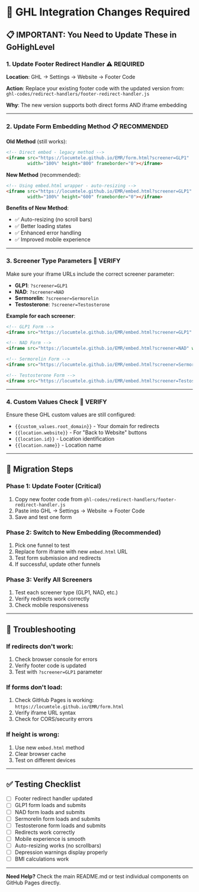 # 🔄 GHL Integration Changes Required

## 📋 **IMPORTANT: You Need to Update These in GoHighLevel**

### 1. **Update Footer Redirect Handler** ⚠️ **REQUIRED**
**Location**: GHL → Settings → Website → Footer Code

**Action**: Replace your existing footer code with the updated version from:
`ghl-codes/redirect-handlers/footer-redirect-handler.js`

**Why**: The new version supports both direct forms AND iframe embedding

---

### 2. **Update Form Embedding Method** 📋 **RECOMMENDED**

**Old Method** (still works):
```html
<!-- Direct embed - legacy method -->
<iframe src="https://locumtele.github.io/EMR/form.html?screener=GLP1"
        width="100%" height="800" frameborder="0"></iframe>
```

**New Method** (recommended):
```html
<!-- Using embed.html wrapper - auto-resizing -->
<iframe src="https://locumtele.github.io/EMR/embed.html?screener=GLP1"
        width="100%" height="600" frameborder="0"></iframe>
```

**Benefits of New Method**:
- ✅ Auto-resizing (no scroll bars)
- ✅ Better loading states
- ✅ Enhanced error handling
- ✅ Improved mobile experience

---

### 3. **Screener Type Parameters** 🎯 **VERIFY**

Make sure your iframe URLs include the correct screener parameter:

- **GLP1**: `?screener=GLP1`
- **NAD**: `?screener=NAD`
- **Sermorelin**: `?screener=Sermorelin`
- **Testosterone**: `?screener=Testosterone`

**Example for each screener**:
```html
<!-- GLP1 Form -->
<iframe src="https://locumtele.github.io/EMR/embed.html?screener=GLP1" width="100%" height="600" frameborder="0"></iframe>

<!-- NAD Form -->
<iframe src="https://locumtele.github.io/EMR/embed.html?screener=NAD" width="100%" height="600" frameborder="0"></iframe>

<!-- Sermorelin Form -->
<iframe src="https://locumtele.github.io/EMR/embed.html?screener=Sermorelin" width="100%" height="600" frameborder="0"></iframe>

<!-- Testosterone Form -->
<iframe src="https://locumtele.github.io/EMR/embed.html?screener=Testosterone" width="100%" height="600" frameborder="0"></iframe>
```

---

### 4. **Custom Values Check** 🔧 **VERIFY**

Ensure these GHL custom values are still configured:

- `{{custom_values.root_domain}}` - Your domain for redirects
- `{{location.website}}` - For "Back to Website" buttons
- `{{location.id}}` - Location identification
- `{{location.name}}` - Location name

---

## 🚀 **Migration Steps**

### Phase 1: Update Footer (Critical)
1. Copy new footer code from `ghl-codes/redirect-handlers/footer-redirect-handler.js`
2. Paste into GHL → Settings → Website → Footer Code
3. Save and test one form

### Phase 2: Switch to New Embedding (Recommended)
1. Pick one funnel to test
2. Replace form iframe with new `embed.html` URL
3. Test form submission and redirects
4. If successful, update other funnels

### Phase 3: Verify All Screeners
1. Test each screener type (GLP1, NAD, etc.)
2. Verify redirects work correctly
3. Check mobile responsiveness

---

## 🐛 **Troubleshooting**

### If redirects don't work:
1. Check browser console for errors
2. Verify footer code is updated
3. Test with `?screener=GLP1` parameter

### If forms don't load:
1. Check GitHub Pages is working: `https://locumtele.github.io/EMR/form.html`
2. Verify iframe URL syntax
3. Check for CORS/security errors

### If height is wrong:
1. Use new `embed.html` method
2. Clear browser cache
3. Test on different devices

---

## ✅ **Testing Checklist**

- [ ] Footer redirect handler updated
- [ ] GLP1 form loads and submits
- [ ] NAD form loads and submits
- [ ] Sermorelin form loads and submits
- [ ] Testosterone form loads and submits
- [ ] Redirects work correctly
- [ ] Mobile experience is smooth
- [ ] Auto-resizing works (no scrollbars)
- [ ] Depression warnings display properly
- [ ] BMI calculations work

---

**Need Help?** Check the main README.md or test individual components on GitHub Pages directly.
